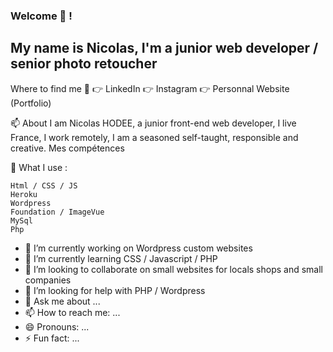 ### Welcome 👋 ! 
## My name is Nicolas, I'm a junior web developer / senior photo retoucher

Where to find me 🌴
👉 LinkedIn
👉 Instagram
👉 Personnal Website (Portfolio)

📫 About 
I am Nicolas HODEE, a junior front-end web developer, I live France, I work remotely, I am a seasoned self-taught, responsible and creative.
Mes compétences

🤘 What I use :

    Html / CSS / JS
    Heroku
    Wordpress
    Foundation / ImageVue
    MySql
    Php

- 🔭 I’m currently working on Wordpress custom websites
- 🌱 I’m currently learning CSS / Javascript / PHP
- 👯 I’m looking to collaborate on small websites for locals shops and small companies
- 🤔 I’m looking for help with PHP / Wordpress
- 💬 Ask me about ...
- 📫 How to reach me: ...
- 😄 Pronouns: ...
- ⚡ Fun fact: ...


<!--
**nicolashodee/nicolashodee** is a ✨ _special_ ✨ repository because its `README.md` (this file) appears on your GitHub profile.






Here are some ideas to get you started:



-->
